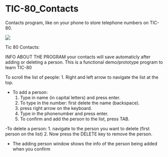 # TIC-80_Contacts
Contacts program, like on your phone to store telephone numbers on TIC-80.

![](https://github.com/Emre3Ayar/TIC-80_Contacts/clip0001.gif)

Tic 80 Contacts:

INFO ABOUT THE PROGRAM
your contacts will save automaticly after adding or deleting a person. This is a functional demo/prototype program to learn TIC-80


To scroll the list of people:
	1. Right and left arrow to navigate the list at the top.

- To add a person: 
	1. Type in name (in capital letters) and press enter.
	2. To type in the number: first delete the name (backspace).
	3. press right arrow on the keyboard.
	4. Type in the phonenumber and press enter.
	5. To confirm and add the person to the list, press TAB.

-To delete a person:
	1. navigate to the person you want to delete (first person on the list)
	2. Now press the DELETE key to remove the person.

- The adding person window shows the info of the person being added when you confirm